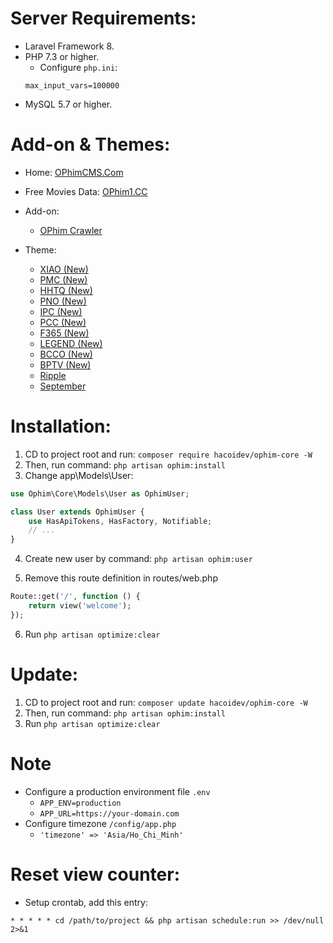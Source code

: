 # Server Requirements:
- Laravel Framework 8.
- PHP 7.3 or higher.
    + Configure `php.ini`:
    ```
    max_input_vars=100000
    ```
- MySQL 5.7 or higher.
# Add-on & Themes:
- Home: [OPhimCMS.Com](https://ophimcms.com)
- Free Movies Data: [OPhim1.CC](https://ophim1.cc)

- Add-on:
    - [OPhim Crawler](https://github.com/hacoidev/ophim-crawler)
- Theme:
    - [XIAO (New)](https://github.com/phantom0803/ophim-theme-xiao)
    - [PMC (New)](https://github.com/phantom0803/ophim-theme-pmc)
    - [HHTQ (New)](https://github.com/phantom0803/ophim-theme-hhtq)
    - [PNO (New)](https://github.com/phantom0803/ophim-theme-pno)
    - [IPC (New)](https://github.com/phantom0803/ophim-theme-ipc)
    - [PCC (New)](https://github.com/phantom0803/ophim-theme-pcc)
    - [F365 (New)](https://github.com/phantom0803/ophim-theme-f365)
    - [LEGEND (New)](https://github.com/phantom0803/ophim-theme-legend)
    - [BCCO (New)](https://github.com/phantom0803/ophim-theme-bcco)
    - [BPTV (New)](https://github.com/phantom0803/ophim-theme-bptv)
    - [Ripple](https://github.com/hacoidev/ophim-ripple)
    - [September](https://github.com/phantom0803/ophim-september)

# Installation:
1. CD to project root and run: `composer require hacoidev/ophim-core -W`
2. Then, run command: `php artisan ophim:install`
3. Change app\Models\User:
```php
use Ophim\Core\Models\User as OphimUser;

class User extends OphimUser {
    use HasApiTokens, HasFactory, Notifiable;
    // ...
}
```
4. Create new user by command: `php artisan ophim:user`

5. Remove this route definition in routes/web.php
```php
Route::get('/', function () {
    return view('welcome');
});
```
6. Run `php artisan optimize:clear`

# Update:
1. CD to project root and run: `composer update hacoidev/ophim-core -W`
2. Then, run command: `php artisan ophim:install`
3. Run `php artisan optimize:clear`

# Note
- Configure a production environment file `.env`
    + `APP_ENV=production`
    + `APP_URL=https://your-domain.com`
- Configure timezone `/config/app.php`
    + `'timezone' => 'Asia/Ho_Chi_Minh'`
    
# Reset view counter:
- Setup crontab, add this entry:
```
* * * * * cd /path/to/project && php artisan schedule:run >> /dev/null 2>&1
```
